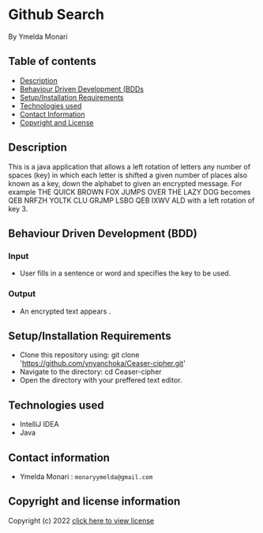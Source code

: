 # Github Search
By Ymelda Monari



## Table of contents
+ [Description](#Description)
+ [Behaviour Driven Development (BDDs](#BDD)
+ [Setup/Installation Requirements](#setupinstallation-requirements)
+ [Technologies used](#technologies-used)
+ [Contact Information](#contact-information)
+ [Copyright and License](#copyright-and-license-information)


## Description
This is a java application that allows a left rotation of letters  any number of spaces (key) in which each letter is shifted a given number of places also known as a key, down the alphabet to given an encrypted message.
For example  THE QUICK BROWN FOX JUMPS OVER THE LAZY DOG becomes QEB NRFZH YOLTK CLU GRJMP LSBO QEB IXWV ALD with a left rotation of key 3.


## Behaviour Driven Development (BDD)
### Input
- User fills in a sentence or word and specifies the key to be used.
### Output
- An encrypted text appears .

## Setup/Installation Requirements
- Clone this repository using:
  git clone 'https://github.com/ynyanchoka/Ceaser-cipher.git'
- Navigate to the directory:
  cd Ceaser-cipher
- Open the directory with your preffered text editor.

## Technologies used
+ IntelliJ IDEA
+ Java


## Contact information
+ Ymelda Monari : `monaryymelda@gmail.com`

## Copyright and license information

Copyright (c) 2022 [click here to view license](LICENSE)
